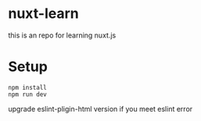 # nuxt-learn
this is an repo for learning nuxt.js

# Setup
```
npm install
npm run dev
```

upgrade eslint-pligin-html version if you meet eslint error